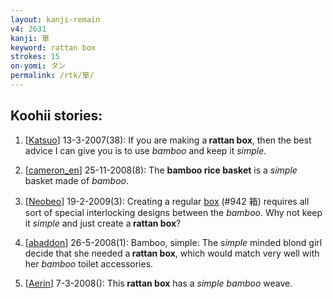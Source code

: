 ```yaml
---
layout: kanji-remain
v4: 2631
kanji: 箪
keyword: rattan box
strokes: 15
on-yomi: タン
permalink: /rtk/箪/
---
```


## Koohii stories: 

1) [<a href="http://kanji.koohii.com/profile/Katsuo">Katsuo</a>] 13-3-2007(38): If you are making a<strong> rattan box</strong>, then the best advice I can give you is to use <em>bamboo</em> and keep it <em>simple</em>.

2) [<a href="http://kanji.koohii.com/profile/cameron_en">cameron_en</a>] 25-11-2008(8): The <strong>bamboo rice basket</strong> is a <em>simple</em> basket made of <em>bamboo</em>.

3) [<a href="http://kanji.koohii.com/profile/Neobeo">Neobeo</a>] 19-2-2009(3): Creating a regular <a href="../v4/942.html">box</a> (#942 箱) requires all sort of special interlocking designs between the <em>bamboo</em>. Why not keep it <em>simple</em> and just create a<strong> rattan box</strong>?

4) [<a href="http://kanji.koohii.com/profile/abaddon">abaddon</a>] 26-5-2008(1): Bamboo, simple: The <em>simple</em> minded blond girl decide that she needed a<strong> rattan box</strong>, which would match very well with her <em>bamboo</em> toilet accessories.

5) [<a href="http://kanji.koohii.com/profile/Aerin">Aerin</a>] 7-3-2008(): This<strong> rattan box</strong> has a <em>simple bamboo</em> weave.


